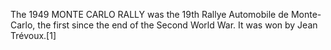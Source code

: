 The 1949 MONTE CARLO RALLY was the 19th Rallye Automobile de Monte-Carlo, the first since the end of the Second World War. It was won by Jean Trévoux.[1]
